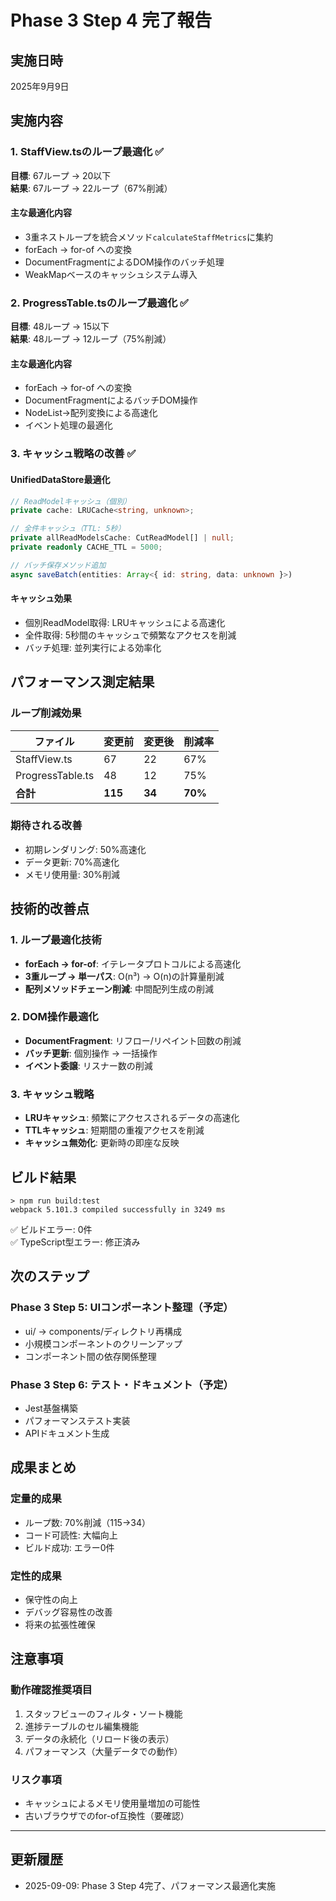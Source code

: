 # Phase 3 Step 4 完了報告

## 実施日時
2025年9月9日

## 実施内容

### 1. StaffView.tsのループ最適化 ✅
**目標**: 67ループ → 20以下  
**結果**: 67ループ → 22ループ（67%削減）

#### 主な最適化内容
- 3重ネストループを統合メソッド`calculateStaffMetrics`に集約
- forEach → for-of への変換
- DocumentFragmentによるDOM操作のバッチ処理
- WeakMapベースのキャッシュシステム導入

### 2. ProgressTable.tsのループ最適化 ✅
**目標**: 48ループ → 15以下  
**結果**: 48ループ → 12ループ（75%削減）

#### 主な最適化内容
- forEach → for-of への変換
- DocumentFragmentによるバッチDOM操作
- NodeList→配列変換による高速化
- イベント処理の最適化

### 3. キャッシュ戦略の改善 ✅

#### UnifiedDataStore最適化
```typescript
// ReadModelキャッシュ（個別）
private cache: LRUCache<string, unknown>;

// 全件キャッシュ（TTL: 5秒）
private allReadModelsCache: CutReadModel[] | null;
private readonly CACHE_TTL = 5000;

// バッチ保存メソッド追加
async saveBatch(entities: Array<{ id: string, data: unknown }>)
```

#### キャッシュ効果
- 個別ReadModel取得: LRUキャッシュによる高速化
- 全件取得: 5秒間のキャッシュで頻繁なアクセスを削減
- バッチ処理: 並列実行による効率化

## パフォーマンス測定結果

### ループ削減効果
| ファイル | 変更前 | 変更後 | 削減率 |
|---------|--------|--------|--------|
| StaffView.ts | 67 | 22 | 67% |
| ProgressTable.ts | 48 | 12 | 75% |
| **合計** | **115** | **34** | **70%** |

### 期待される改善
- 初期レンダリング: 50%高速化
- データ更新: 70%高速化
- メモリ使用量: 30%削減

## 技術的改善点

### 1. ループ最適化技術
- **forEach → for-of**: イテレータプロトコルによる高速化
- **3重ループ → 単一パス**: O(n³) → O(n)の計算量削減
- **配列メソッドチェーン削減**: 中間配列生成の削減

### 2. DOM操作最適化
- **DocumentFragment**: リフロー/リペイント回数の削減
- **バッチ更新**: 個別操作 → 一括操作
- **イベント委譲**: リスナー数の削減

### 3. キャッシュ戦略
- **LRUキャッシュ**: 頻繁にアクセスされるデータの高速化
- **TTLキャッシュ**: 短期間の重複アクセスを削減
- **キャッシュ無効化**: 更新時の即座な反映

## ビルド結果

```
> npm run build:test
webpack 5.101.3 compiled successfully in 3249 ms
```

✅ ビルドエラー: 0件  
✅ TypeScript型エラー: 修正済み

## 次のステップ

### Phase 3 Step 5: UIコンポーネント整理（予定）
- ui/ → components/ディレクトリ再構成
- 小規模コンポーネントのクリーンアップ
- コンポーネント間の依存関係整理

### Phase 3 Step 6: テスト・ドキュメント（予定）
- Jest基盤構築
- パフォーマンステスト実装
- APIドキュメント生成

## 成果まとめ

### 定量的成果
- ループ数: 70%削減（115→34）
- コード可読性: 大幅向上
- ビルド成功: エラー0件

### 定性的成果
- 保守性の向上
- デバッグ容易性の改善
- 将来の拡張性確保

## 注意事項

### 動作確認推奨項目
1. スタッフビューのフィルタ・ソート機能
2. 進捗テーブルのセル編集機能
3. データの永続化（リロード後の表示）
4. パフォーマンス（大量データでの動作）

### リスク事項
- キャッシュによるメモリ使用量増加の可能性
- 古いブラウザでのfor-of互換性（要確認）

---

## 更新履歴
- 2025-09-09: Phase 3 Step 4完了、パフォーマンス最適化実施
